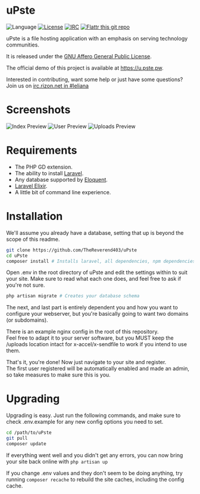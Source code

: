 uPste
==========

![Language](https://img.shields.io/badge/language-PHP-blue.svg?style=flat-square)
[![License](https://img.shields.io/badge/license-AGPLv3-blue.svg?style=flat-square)](https://www.gnu.org/licenses/agpl-3.0.en.html)
[![IRC](https://img.shields.io/badge/chat-IRC-green.svg?style=flat-square)](https://qchat.rizon.net/?channels=leliana)
[![Flattr this git repo](http://api.flattr.com/button/flattr-badge-large.png)](https://flattr.com/submit/auto?user_id=TheReverend403&url=https://github.com/TheReverend403/uPste&title=uPste&language=&tags=github&category=software)

uPste is a file hosting application with an emphasis on serving technology communities.

It is released under the [GNU Affero General Public License](https://www.gnu.org/licenses/agpl-3.0.html).

The official demo of this project is available at https://u.pste.pw.

Interested in contributing, want some help or just have some questions? Join us on [irc.rizon.net in #leliana](https://qchat.rizon.net/?channels=leliana)

# Screenshots

![Index Preview](https://a.pste.pw/gsA.png)
![User Preview](https://a.pste.pw/5ZJ.png)
![Uploads Preview](https://a.pste.pw/Mz1.png)

# Requirements

* The PHP GD extension.
* The ability to install [Laravel](http://laravel.com/docs/5.1/installation).
* Any database supported by [Eloquent](http://laravel.com/docs/5.1/database#configuration).
* [Laravel Elixir](https://laravel.com/docs/5.1/elixir#installation).
* A little bit of command line experience.

# Installation

We'll assume you already have a database, setting that up is beyond the scope of this readme.

````bash
git clone https://github.com/TheReverend403/uPste
cd uPste
composer install # Installs laravel, all dependencies, npm dependencies, compiles assets and generates your app key.
````

Open .env in the root directory of uPste and edit the settings within to suit your site. Make sure to read what each one does, and feel free to ask if you're not sure.

````bash
php artisan migrate # Creates your database schema
````

The next, and last part is entirely dependent you and how you want to configure your webserver, 
but you're basically going to want two domains (or subdomains).  

There is an example nginx config in the root of this repository.  
Feel free to adapt it to your server software, but you MUST keep the /uploads location intact for x-accel/x-sendfile to work if you intend to use them.

That's it, you're done! Now just navigate to your site and register.  
The first user registered will be automatically enabled and made an admin, so take measures to make sure this is you.

# Upgrading

Upgrading is easy. Just run the following commands, and make sure to check .env.example for any new config options you need to set.

````bash
cd /path/to/uPste
git pull
composer update
````

If everything went well and you didn't get any errors, you can now bring your site back online with `php artisan up`

If you change .env values and they don't seem to be doing anything, try running `composer recache` to rebuild the site caches, including the config cache.
